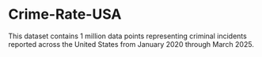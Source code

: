 # Crime-Rate-USA
This dataset contains 1 million data points representing criminal incidents reported across the United States from January 2020 through March 2025.
